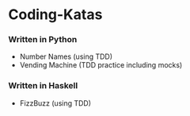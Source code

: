 # Coding-Katas

### Written in Python
- Number Names (using TDD)
- Vending Machine (TDD practice including mocks)

### Written in Haskell
- FizzBuzz (using TDD)
